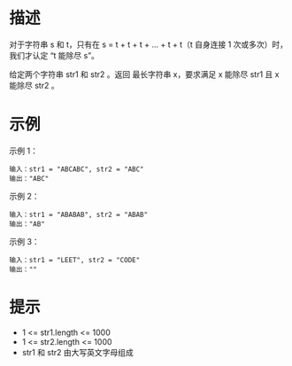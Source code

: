 # 描述

对于字符串 s 和 t，只有在 s = t + t + t + ... + t + t（t 自身连接 1 次或多次）时，我们才认定 “t 能除尽 s”。

给定两个字符串 str1 和 str2 。返回 最长字符串 x，要求满足 x 能除尽 str1 且 x 能除尽 str2 。

# 示例

示例 1：
```text
输入：str1 = "ABCABC", str2 = "ABC"
输出："ABC"
```

示例 2：

```text
输入：str1 = "ABABAB", str2 = "ABAB"
输出："AB"
```

示例 3：

```text
输入：str1 = "LEET", str2 = "CODE"
输出：""
```

# 提示

- 1 <= str1.length <= 1000
- 1 <= str2.length <= 1000
- str1 和 str2 由大写英文字母组成
